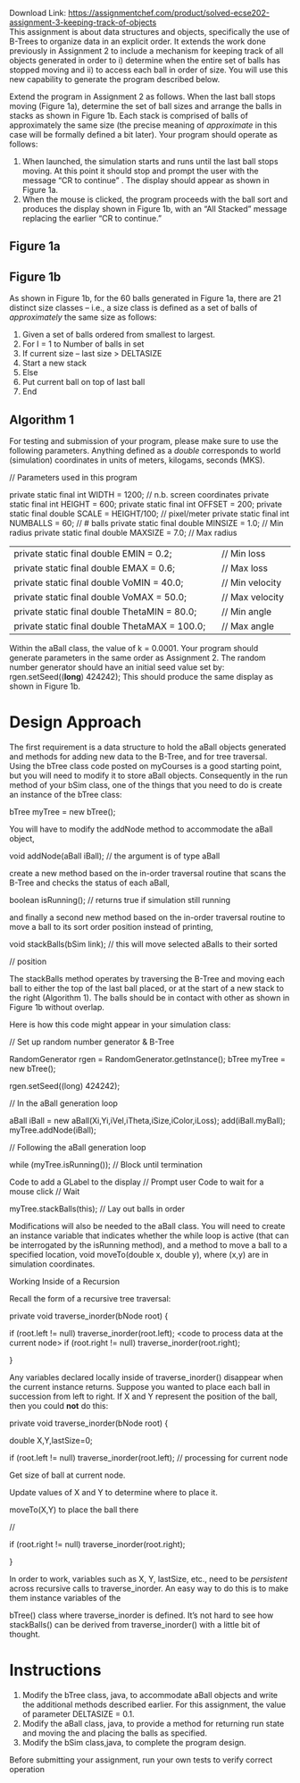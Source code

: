 Download Link: https://assignmentchef.com/product/solved-ecse202-assignment-3-keeping-track-of-objects
<br>
This assignment is about data structures and objects, specifically the use of B-Trees to organize data in an explicit order.  It extends the work done previously in Assignment 2 to include a mechanism for keeping track of all objects generated in order to i) determine when the entire set of balls has stopped moving and ii) to access each ball in order of size.  You will use this new capability to generate the program described below.

<strong> </strong>Extend the program in Assignment 2 as follows.  When the last ball stops moving (Figure 1a), determine the set of ball sizes and arrange the balls in stacks as shown in Figure 1b.  Each stack is comprised of balls of approximately the same size (the precise meaning of <em>approximate</em> in this case will be formally defined a bit later).  Your program should operate as follows:




<ol>

 <li>When launched, the simulation starts and runs until the last ball stops moving. At this point it should stop and prompt the user with the message “CR to continue” .  The display should appear as shown in Figure 1a.</li>

 <li>When the mouse is clicked, the program proceeds with the ball sort and produces the display shown in Figure 1b, with an “All Stacked” message replacing the earlier “CR to continue.”</li>

</ol>

<strong> </strong>




<h2>Figure 1a</h2>




<h2>Figure 1b</h2>




As shown in Figure 1b, for the 60 balls generated in Figure 1a, there are 21 distinct size classes – i.e., a size class is defined as a set of balls of <em>approximately</em> the same size as follows:




<ol>

 <li>Given a set of balls ordered from smallest to largest.</li>

 <li>For I = 1 to Number of balls in set</li>

 <li>If current size – last size &gt; DELTASIZE</li>

 <li>Start a new stack</li>

 <li>Else</li>

 <li>Put current ball on top of last ball</li>

 <li>End</li>

</ol>

<h2>Algorithm 1</h2>




For testing and submission of your program, please make sure to use the following parameters.  Anything defined as a <em>double</em> corresponds to world (simulation) coordinates in units of meters, kilogams, seconds (MKS).




// Parameters used in this program




private static final int WIDTH = 1200;  // n.b. screen coordinates private static final int HEIGHT = 600; private static final int OFFSET = 200; private static final double SCALE = HEIGHT/100;  // pixel/meter private static final int NUMBALLS = 60;      // # balls private static final double MINSIZE = 1.0;     // Min radius private static final double MAXSIZE = 7.0;  // Max radius

<table width="621">

 <tbody>

  <tr>

   <td width="480">private static final double EMIN = 0.2;</td>

   <td width="141">// Min loss</td>

  </tr>

  <tr>

   <td width="480">private static final double EMAX = 0.6;</td>

   <td width="141">// Max loss</td>

  </tr>

  <tr>

   <td width="480">private static final double VoMIN = 40.0;</td>

   <td width="141">// Min velocity</td>

  </tr>

  <tr>

   <td width="480">private static final double VoMAX = 50.0;</td>

   <td width="141">// Max velocity</td>

  </tr>

  <tr>

   <td width="480">private static final double ThetaMIN = 80.0;</td>

   <td width="141">// Min angle</td>

  </tr>

  <tr>

   <td width="480">private static final double ThetaMAX = 100.0;</td>

   <td width="141">// Max angle</td>

  </tr>

 </tbody>

</table>

<strong> </strong>

Within the aBall class, the value of k = 0.0001.  Your program should generate parameters in the same order as Assignment 2.  The random number generator should have an initial seed value set by:  rgen.setSeed((<strong>long</strong>) 424242);  This should produce the same display as shown in Figure 1b.




<h1>Design Approach</h1>




The first requirement is a data structure to hold the aBall objects generated and methods for adding new data to the B-Tree, and for tree traversal.  Using the bTree class code posted on myCourses is a good starting point, but you will need to modify it to store aBall objects.  Consequently in the run method of your bSim class, one of the things that you need to do is create an instance of the bTree class:




bTree myTree = new bTree();




You will have to modify the addNode method to accommodate the aBall object,




void addNode(aBall iBall);                 // the argument is of type aBall




create a new method based on the in-order traversal routine that scans the B-Tree and checks the status of each aBall,




boolean isRunning();                          // returns true if simulation still running




and finally a second new method based on the in-order traversal routine to move a ball to its sort order position instead of printing,




void stackBalls(bSim link);        // this will move selected aBalls to their sorted

// position




The stackBalls method operates by traversing the B-Tree and moving each ball to either the top of the last ball placed, or at the start of a new stack to the right (Algorithm 1).  The balls should be in contact with other as shown in Figure 1b without overlap.




Here is how this code might appear in your simulation class:




// Set up random number generator &amp; B-Tree




RandomGenerator rgen = RandomGenerator.getInstance();    bTree myTree = new bTree();

rgen.setSeed((long) 424242);




// In the aBall generation loop




aBall iBall = new aBall(Xi,Yi,iVel,iTheta,iSize,iColor,iLoss);  add(iBall.myBall);               myTree.addNode(iBall);




// Following the aBall generation loop




while (myTree.isRunning());                                                         // Block until termination

Code to add a GLabel to the display               // Prompt user     Code to wait for a mouse click                // Wait

myTree.stackBalls(this);                                                                   // Lay out balls in order




Modifications will also be needed to the aBall class.  You will need to create an instance variable that indicates whether the while loop is active (that can be interrogated by the isRunning method), and a method to move a ball to a specified location, void moveTo(double x, double y), where (x,y) are in simulation coordinates.




Working Inside of a Recursion




Recall the form of a recursive tree traversal:




<strong>            </strong>private void traverse_inorder(bNode root) {

if (root.left != null) traverse_inorder(root.left);        &lt;code to process data at the current node&gt;           if (root.right != null) traverse_inorder(root.right);

}

<strong> </strong>

Any variables declared locally inside of traverse_inorder() disappear when the current instance returns.  Suppose you wanted to place each ball in succession from left to right.   If X and Y represent the position of the ball, then you could <strong>not</strong> do this:

<strong> </strong>

<strong>            </strong>private void traverse_inorder(bNode root) {

double X,Y,lastSize=0;

if (root.left != null) traverse_inorder(root.left);        // processing for current node

Get size of ball at current node.

Update values of X and Y to determine where to place it.

moveTo(X,Y) to place the ball there

//

if (root.right != null) traverse_inorder(root.right);

}

<strong> </strong>

In order to work, variables such as X, Y, lastSize, etc., need to be <em>persistent</em> across recursive calls to traverse_inorder.  An easy way to do this is to make them instance variables of the

bTree() class where traverse_inorder is defined.  It’s not hard to see how stackBalls() can be derived from traverse_inorder() with a little bit of thought.<strong>   </strong>

<h1>Instructions</h1>




<ol>

 <li>Modify the bTree class, java, to accommodate aBall objects and write the additional methods described earlier. For this assignment, the value of parameter DELTASIZE = 0.1.</li>

 <li>Modify the aBall class, java, to provide a method for returning run state and moving the and placing the balls as specified.</li>

 <li>Modify the bSim class,java, to complete the program design.</li>

</ol>

Before submitting your assignment, run your own tests to verify correct operation